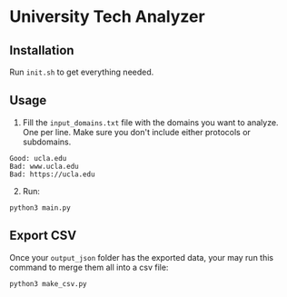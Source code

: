 # University Tech Analyzer

## Installation
Run `init.sh` to get everything needed.

## Usage
1. Fill the `input_domains.txt` file with the domains you want to analyze. One per line. Make sure you don't include either protocols or subdomains.
```
Good: ucla.edu
Bad: www.ucla.edu
Bad: https://ucla.edu
```
2. Run:
```
python3 main.py
```

## Export CSV
Once your `output_json` folder has the exported data, your may run this command to merge them all into a csv file:
```
python3 make_csv.py
```